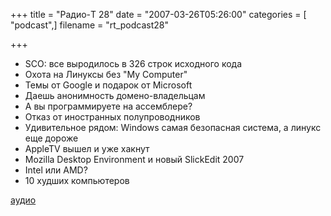 +++
title = "Радио-T 28"
date = "2007-03-26T05:26:00"
categories = [ "podcast",]
filename = "rt_podcast28"

+++

- SCO: все выродилось в 326 строк исходного кода
- Охота на Линуксы без "My Computer"
- Темы от Google и подарок от Microsoft
- Даешь анонимность домено-владельцам
- А вы программируете на ассемблере?
- Отказ от иностранных полупроводников
- Удивительное рядом: Windows самая безопасная система, а линукс еще дороже
- AppleTV вышел и уже хакнут
- Mozilla Desktop Environment и новый SlickEdit 2007
- Intel или AMD?
- 10 худших компьютеров

[аудио](https://cdn.radio-t.com/rt_podcast28.mp3)
<audio src="https://cdn.radio-t.com/rt_podcast28.mp3" preload="none"></audio>
